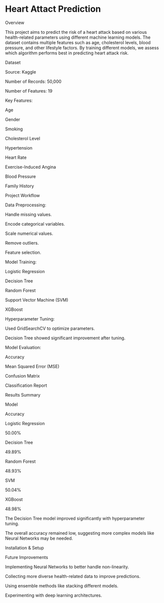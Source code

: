 # Heart Attact Prediction 
Overview

This project aims to predict the risk of a heart attack based on various health-related parameters using different machine learning models. The dataset contains multiple features such as age, cholesterol levels, blood pressure, and other lifestyle factors. By training different models, we assess which algorithm performs best in predicting heart attack risk.

Dataset

Source: Kaggle

Number of Records: 50,000

Number of Features: 19

Key Features:

Age

Gender

Smoking

Cholesterol Level

Hypertension

Heart Rate

Exercise-Induced Angina

Blood Pressure

Family History

Project Workflow

Data Preprocessing:

Handle missing values.

Encode categorical variables.

Scale numerical values.

Remove outliers.

Feature selection.

Model Training:

Logistic Regression

Decision Tree

Random Forest

Support Vector Machine (SVM)

XGBoost

Hyperparameter Tuning:

Used GridSearchCV to optimize parameters.

Decision Tree showed significant improvement after tuning.

Model Evaluation:

Accuracy

Mean Squared Error (MSE)

Confusion Matrix

Classification Report

Results Summary

Model

Accuracy

Logistic Regression

50.00%

Decision Tree

49.89%

Random Forest

48.93%

SVM

50.04%

XGBoost

48.98%

The Decision Tree model improved significantly with hyperparameter tuning.

The overall accuracy remained low, suggesting more complex models like Neural Networks may be needed.

Installation & Setup

Future Improvements

Implementing Neural Networks to better handle non-linearity.

Collecting more diverse health-related data to improve predictions.

Using ensemble methods like stacking different models.

Experimenting with deep learning architectures.
